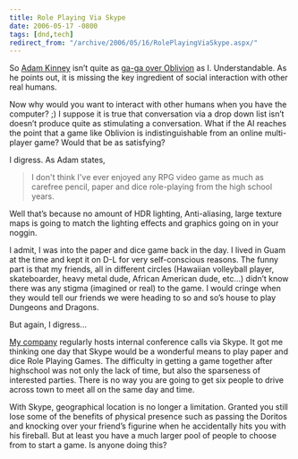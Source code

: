 ```yaml
---
title: Role Playing Via Skype
date: 2006-05-17 -0800
tags: [dnd,tech]
redirect_from: "/archive/2006/05/16/RolePlayingViaSkype.aspx/"
---
```


So [Adam Kinney](http://adamkinney.com/blog/ "AdamKinney.com") isn’t
quite as [ga-ga over
Oblivion](http://adamkinney.com/blog/130/default.aspx "Oblivion, a fitting title")
as I. Understandable. As he points out, it is missing the key ingredient
of social interaction with other real humans.

Now why would you want to interact with other humans when you have the
computer? ;) I suppose it is true that conversation via a drop down list
isn’t doesn’t produce quite as stimulating a conversation. What if the
AI reaches the point that a game like Oblivion is indistinguishable from
an online multi-player game? Would that be as satisfying?

I digress. As Adam states,

> I don't think I've ever enjoyed any RPG video game as much as carefree
> pencil, paper and dice role-playing from the high school years.

Well that’s because no amount of HDR lighting, Anti-aliasing, large
texture maps is going to match the lighting effects and graphics going
on in your noggin.

I admit, I was into the paper and dice game back in the day. I lived in
Guam at the time and kept it on D-L for very self-conscious reasons. The
funny part is that my friends, all in different circles (Hawaiian
volleyball player, skateboarder, heavy metal dude, African American
dude, etc...) didn’t know there was any stigma (imagined or real) to the
game. I would cringe when they would tell our friends we were heading to
so and so’s house to play Dungeons and Dragons.

But again, I digress...

[My company](http://veloc-it.com/ "VelocIT") regularly hosts internal
conference calls via Skype. It got me thinking one day that Skype would
be a wonderful means to play paper and dice Role Playing Games. The
difficulty in getting a game together after highschool was not only the
lack of time, but also the sparseness of interested parties. There is no
way you are going to get six people to drive across town to meet all on
the same day and time.

With Skype, geographical location is no longer a limitation. Granted you
still lose some of the benefits of physical presence such as passing the
Doritos and knocking over your friend’s figurine when he accidentally
hits you with his fireball. But at least you have a much larger pool of
people to choose from to start a game. Is anyone doing this?


